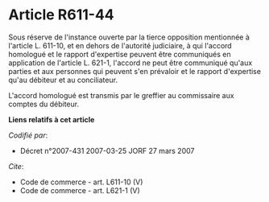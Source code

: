 # Article R611-44

Sous réserve de l'instance ouverte par la tierce opposition mentionnée à l'article L. 611-10, et en dehors de l'autorité
judiciaire, à qui l'accord homologué et le rapport d'expertise peuvent être communiqués en application de l'article L. 621-1,
l'accord ne peut être communiqué qu'aux parties et aux personnes qui peuvent s'en prévaloir et le rapport d'expertise qu'au
débiteur et au conciliateur. 

L'accord homologué est transmis par le greffier au commissaire aux comptes du débiteur.

**Liens relatifs à cet article**

_Codifié par_:

  - Décret n°2007-431 2007-03-25 JORF 27 mars 2007

_Cite_:

  - Code de commerce - art. L611-10 (V)
  - Code de commerce - art. L621-1 (V)
